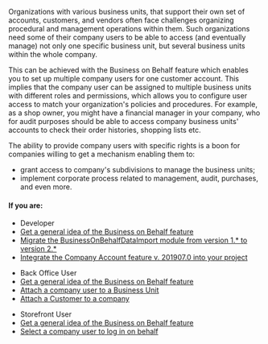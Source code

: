 Organizations with various business units, that support their own set of accounts, customers, and vendors often face challenges organizing procedural and management operations within them. Such organizations need some of their company users to be able to access (and eventually manage) not only one specific business unit, but several business units within the whole company.

This can be achieved with the Business on Behalf feature which enables you to set up multiple company users for one customer account. This implies that the company user can be assigned to multiple business units with different roles and permissions, which allows you to configure user access to match your organization's policies and procedures. For example, as a shop owner, you might have a financial manager in your company, who for audit purposes should be able to access company business units' accounts to check their order histories, shopping lists etc.

The ability to provide company users with specific rights is a boon for companies willing to get a mechanism enabling them to:

* grant access to company's subdivisions to manage the business units;
* implement corporate process related to management, audit, purchases, and even more.

#### If you are:

<div class="mr-container">
    <div class="mr-list-container">
        <!-- col1 -->
        <div class="mr-col">
            <ul class="mr-list mr-list-green">
                <li class="mr-title">Developer</li>
                <li><a href="https://documentation.spryker.com/docs/business-on-behalf-feature-overview-201903" class="mr-link">Get a general idea of the Business on Behalf feature</a></li>
                <li><a href="https://documentation.spryker.com/docs/mg-business-on-behalf-data-import#upgrading-from-version-1-1-0-to-version-2-0-0" class="mr-link">Migrate the BusinessOnBehalfDataImport module from version 1.* to version 2.*</a></li>
                <li><a href="https://documentation.spryker.com/docs/company-account-integration-201907" class="mr-link">Integrate the Company Account feature v. 201907.0 into your project</a></li>
            </ul>
        </div>
         <!-- col2 -->
        <div class="mr-col">
            <ul class="mr-list mr-list-blue">
                <li class="mr-title"> Back Office User</li>
                 <li><a href="https://documentation.spryker.com/docs/business-on-behalf-feature-overview-201903" class="mr-link">Get a general idea of the Business on Behalf feature</a></li>
                <li><a href="https://documentation.spryker.com/docs/managing-company-users#attaching-a-company-user-to-a-business-unit" class="mr-link">Attach a company user to a Business Unit</a></li>
                <li><a href="https://documentation.spryker.com/docs/customers-reference-information#b2b--attach-customer-to-company-page" class="mr-link">Attach a Customer to a company</a></li>
               </ul>
        </div>
        <!-- col3 -->
        <div class="mr-col">
            <ul class="mr-list mr-list-red">
                <li class="mr-title">Storefront User</li>
                 <li><a href="https://documentation.spryker.com/docs/business-on-behalf-feature-overview-201903" class="mr-link">Get a general idea of the Business on Behalf feature</a></li>
                <li><a href="https://documentation.spryker.com/docs/business-on-behalf-shop-guide" class="mr-link">Select a company user to log in on behalf</a></li>
            </ul>
        </div>
        </div>
</div>
